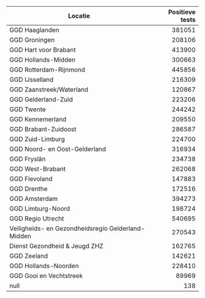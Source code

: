 | Locatie | Positieve tests |
|---------|----------------:|
| GGD Haaglanden                           | 381051 |
| GGD Groningen                            | 208106 |
| GGD Hart voor Brabant                    | 413900 |
| GGD Hollands-Midden                      | 300663 |
| GGD Rotterdam-Rijnmond                   | 445856 |
| GGD IJsselland                           | 216309 |
| GGD Zaanstreek/Waterland                 | 120867 |
| GGD Gelderland-Zuid                      | 223206 |
| GGD Twente                               | 244242 |
| GGD Kennemerland                         | 209550 |
| GGD Brabant-Zuidoost                     | 286587 |
| GGD Zuid-Limburg                         | 224700 |
| GGD Noord- en Oost-Gelderland            | 316934 |
| GGD Fryslân                              | 234738 |
| GGD West-Brabant                         | 262068 |
| GGD Flevoland                            | 147883 |
| GGD Drenthe                              | 172516 |
| GGD Amsterdam                            | 394273 |
| GGD Limburg-Noord                        | 198724 |
| GGD Regio Utrecht                        | 540695 |
| Veiligheids- en Gezondheidsregio Gelderland-Midden | 270543 |
| Dienst Gezondheid & Jeugd ZHZ            | 162765 |
| GGD Zeeland                              | 142621 |
| GGD Hollands-Noorden                     | 228410 |
| GGD Gooi en Vechtstreek                  | 89969 |
| null                                     |   138 |
